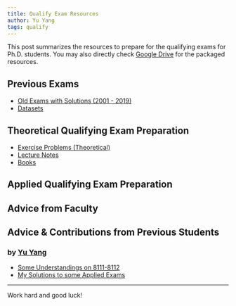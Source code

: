 ```yaml
---
title: Qualify Exam Resources
author: Yu Yang
tags: qualify
---
```


This post summarizes the resources to prepare for the qualifying exams for Ph.D. students. You may also directly check [Google Drive](https://drive.google.com/drive/folders/13v2i41PH10wtqAyM7Re9nPQMLOGewDV4?usp=sharing) for the packaged resources.

## Previous Exams

- [Old Exams with Solutions (2001 - 2019)](https://drive.google.com/drive/folders/1ntqlcKWDEPjdbTL0EjE8qbp9Aiyhx7t6?usp=sharing)
- [Datasets](https://drive.google.com/drive/folders/1pS2p3pdLzZ7qE0j1HvWjbF-zlNBb3ASV?usp=sharing)

## Theoretical Qualifying Exam Preparation

- [Exercise Problems (Theoretical)](https://drive.google.com/drive/folders/1RFfMHuihNHRbh8Vuej23GGakOQXEi_I3?usp=sharing)
- [Lecture Notes](https://drive.google.com/drive/folders/12yt13bnDli4yyinJmompcZeGEgi6WVn2?usp=sharing)
- [Books](https://drive.google.com/drive/folders/1dcH1C0rlh5neu3qcR30nRSkwKoK1vIcD?usp=sharing)


<!-- Due to copyright, some books will not be provided in the folder. The following are helpful books to read.

- Asymptotic Statistics
- Theory of Point Estimation -->

## Applied Qualifying Exam Preparation



## Advice from Faculty 


## Advice & Contributions from Previous Students

### by [Yu Yang](mailto:yang6367@umn.edu)
- [Some Understandings on 8111-8112](https://yuyangyy.com/assets/courses/8111-8112.html)
- [My Solutions to some Applied Exams](https://github.umn.edu/YANG6367/qualifyCode)

<!--more-->

---

Work hard and good luck!
